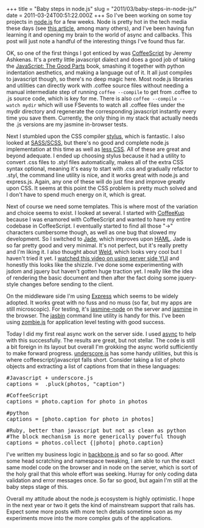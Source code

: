 +++
title = "Baby steps in node.js"
slug = "2011/03/baby-steps-in-node-js/"
date = 2011-03-24T00:51:22.000Z
+++
So I've been working on some toy projects in [node.js](http://nodejs.org/) for a few weeks. Node is pretty hot in the tech media these days (see [this article](http://www.theregister.co.uk/2011/03/01/the_rise_and_rise_of_node_dot_js/), among many others), and I've been having fun learning it and opening my brain to the world of async and callbacks. This post will just note a handful of the interesting things I've found thus far.

OK, so one of the first things I got enticed by was [CoffeeScript](http://jashkenas.github.com/coffee-script/) by Jeremy Ashkenas. It's a pretty little javascript dialect and does a good job of taking the [JavaScript: The Good Parts](http://oreilly.com/catalog/9780596517748) book, smashing it together with python indentation aesthetics, and making a language out of it. It all just compiles to javascript though, so there's no deep magic here. Most node.js libraries and utilities can directly work with .coffee source files without needing a manual intermediate step of running `coffee --compile` to get from .coffee to .js source code, which is key for me. There is also `coffee --compile --watch mydir` which will use FSevents to watch all .coffee files under the mydir directory and regenerate the corresponding javascript instantly every time you save them. Currently, the only thing in my stack that actually needs the .js versions are my jasmine in-browser tests.

Next I stumbled upon the CSS compiler [stylus](http://learnboost.github.com/stylus/), which is fantastic. I also looked at [SASS/SCSS](http://sass-lang.com/), but there's no good and complete node.js implementation at this time as well as [less CSS](http://lesscss.org/). All of these are great and beyond adequate. I ended up choosing stylus because it had a utility to convert .css files to .styl files automatically, makes all of the extra CSS syntax optional, meaning it's easy to start with .css and gradually refactor to .styl, the command line utility is nice, and it works great with node.js and express.js. Again, any one of these will do just fine and improve greatly upon CSS. It seems at this point the CSS problem is pretty much solved and I don't have to spend much energy on it, which is great.

Next of course we need some templates. This is where most of the variation and choice seems to exist. I looked at several. I started with [CoffeeKup](https://github.com/mauricemach/coffeekup#readme) because I was enamored with CoffeeScript and wanted to have my entire codebase in CoffeeScript. I eventually started to find all those "->" characters cumbersome though, as well as one bug that slowed my development. So I switched to [Jade](https://github.com/visionmedia/jade), which improves upon [HAML](http://haml-lang.com/). Jade is so far pretty good and very minimal. It's not perfect, but it's really pretty and I'm liking it. I also thought about [Weld](https://github.com/caolan/weld), which looks very cool but I haven't tried it yet. I [watched this video on using server side YUI](http://www.yuiblog.com/blog/2010/09/29/video-glass-node/) and honestly this looks like the shizzle. I've done some experimenting with jsdom and jquery but haven't gotten huge traction yet. I really like the idea of rendering the basic document and then after the fact doing some jquery-style changes before sending to the client.

On the middleware side I'm using [Express](http://expressjs.com/guide.html) which seems to be widely adopted. It works great with no fuss and no muss (so far, but my apps are still microscopic). For testing, it's [jasmine-node](https://github.com/mhevery/jasmine-node) on the server and [jasmine](http://pivotal.github.com/jasmine/) in the browser. The [jasbin](https://github.com/noblesamurai/jasbin) command line utility is handy for this. I've been using [zombie.js](http://zombie.labnotes.org/) for application level testing with good success.

Today I did my first real async work on the server side. I used [async](https://github.com/caolan/async) to help with this successfully. The results are great, but not stellar. The code is still a bit foreign in its layout but overall I'm grokking the async world sufficiently to make forward progress. [underscore.js](http://documentcloud.github.com/underscore/) has some handy utilities, but this is where coffeescript/javascript falls short. Consider taking a list of photo objects and extracting a list of captions from that in these languages:

<div class="code">

<pre>#Javascript + underscore.js
captions = _.pluck(photos, "caption")
</pre>

</div>

<div class="code">

<pre>#CoffeeScript
captions = photo.caption for photo in photos
</pre>

</div>

<div class="code">

<pre>#python
captions = [photo.caption for photo in photos]
</pre>

</div>

<div class="code">

<pre>#Ruby, better than javascript but not as clean as python
#The block mechanism is more generically powerful though
captions = photos.collect {|photo| photo.caption}
</pre>

</div>

I've written my business logic in [backbone.js](http://backbonejs.org) and so far so good. After some head scratching and namespace tweaking, I am able to run the exact same model code on the browser and in node on the server, which is sort of the holy grail that this whole effort was seeking. Hurray for only coding data validation and error messages once. So far so good, but again I'm still at the baby steps stage of this.

Overall my attitude about the node.js ecosystem is highly optimistic. I hope in the next year or two it gets the kind of mainstream support that rails has. Expect some more posts with more tech details sometime soon as my experiments move into the more complex guts of the applications.